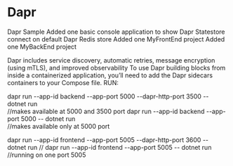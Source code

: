 # Dapr
Dapr Sample
Added one basic console application to show Dapr Statestore connect on 
default Dapr Redis store
Added one MyFrontEnd project
Added one MyBackEnd project 

Dapr includes service discovery, automatic retries, message encryption (using mTLS), and improved observability
To use Dapr building blocks from inside a containerized application, you’ll need to add the Dapr sidecars containers to your Compose file.
RUN:

  dapr run --app-id backend  --app-port 5000 --dapr-http-port 3500 -- dotnet run   
  //makes available at 5000 and 3500 port
  dapr run --app-id backend  --app-port 5000 -- dotnet run                    
      //makes available only at 5000 port
	  
  dapr run --app-id frontend --app-port 5005 --dapr-http-port 3600 -- dotnet run
  //
  dapr run --app-id frontend --app-port 5005 -- dotnet run                 
 //running on one port 5005

